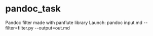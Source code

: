 # pandoc_task
Pandoc filter made with panflute library
Launch: pandoc input.md --filter=filter.py --output=out.md
